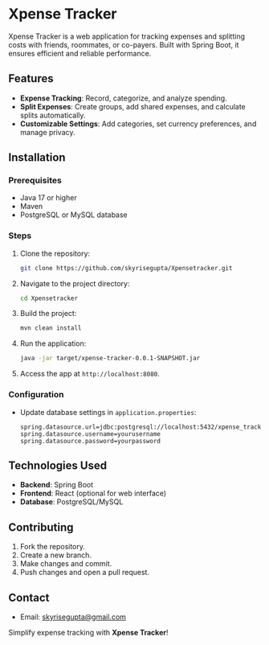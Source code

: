 # Xpense Tracker

Xpense Tracker is a web application for tracking expenses and splitting costs with friends, roommates, or co-payers. Built with Spring Boot, it ensures efficient and reliable performance.

## Features

- **Expense Tracking**: Record, categorize, and analyze spending.
- **Split Expenses**: Create groups, add shared expenses, and calculate splits automatically.
- **Customizable Settings**: Add categories, set currency preferences, and manage privacy.

## Installation

### Prerequisites

- Java 17 or higher
- Maven
- PostgreSQL or MySQL database

### Steps

1. Clone the repository:
   ```bash
   git clone https://github.com/skyrisegupta/Xpensetracker.git
   ```
2. Navigate to the project directory:
   ```bash
   cd Xpensetracker
   ```
3. Build the project:
   ```bash
   mvn clean install
   ```
4. Run the application:
   ```bash
   java -jar target/xpense-tracker-0.0.1-SNAPSHOT.jar
   ```
5. Access the app at `http://localhost:8080`.

### Configuration

- Update database settings in `application.properties`:
  ```properties
  spring.datasource.url=jdbc:postgresql://localhost:5432/xpense_tracker
  spring.datasource.username=yourusername
  spring.datasource.password=yourpassword
  ```

## Technologies Used

- **Backend**: Spring Boot
- **Frontend**: React (optional for web interface)
- **Database**: PostgreSQL/MySQL

## Contributing

1. Fork the repository.
2. Create a new branch.
3. Make changes and commit.
4. Push changes and open a pull request.


## Contact

- Email: [skyrisegupta@gmail.com ](mailto\:skyrisegupta@gmail.com)


Simplify expense tracking with **Xpense Tracker**!


